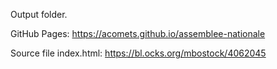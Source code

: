 Output folder.

GitHub Pages: https://acomets.github.io/assemblee-nationale

Source file index.html: https://bl.ocks.org/mbostock/4062045
